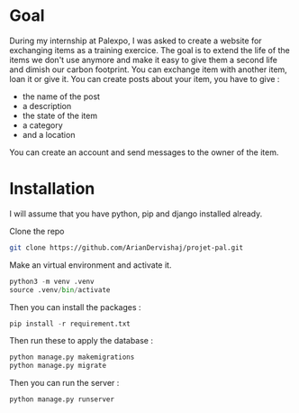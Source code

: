 # Goal

During my internship at Palexpo, I was asked to create a website for exchanging items as a training exercice.
The goal is to extend the life of the items we don't use anymore and make it easy to give them a second life and dimish our carbon footprint.
You can exchange item with another item, loan it or give it.
You can create posts about your item, you have to give :
- the name of the post
- a description
- the state of the item
- a category
- and a location

You can create an account and send messages to the owner of the item.

# Installation

I will assume that you have python, pip and django installed already.

Clone the repo
```bash
git clone https://github.com/ArianDervishaj/projet-pal.git
```

Make an virtual environment and activate it.

```python
python3 -m venv .venv
source .venv/bin/activate
```

Then you can install the packages : 

``` python
pip install -r requirement.txt
```

Then run these to apply the database :

```python
python manage.py makemigrations
python manage.py migrate
```

Then you can run the server :

```python
python manage.py runserver
```



